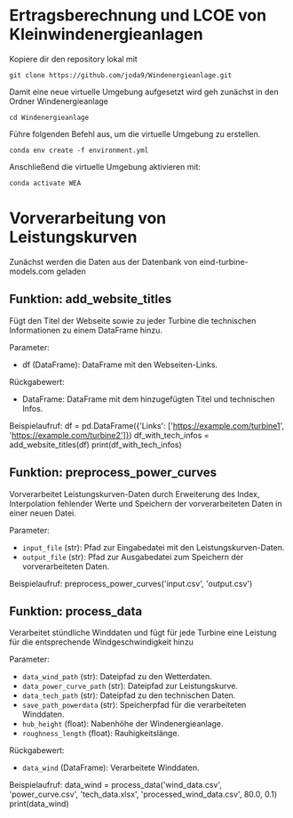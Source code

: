 # Ertragsberechnung und LCOE von Kleinwindenergieanlagen

Kopiere dir den repository lokal mit

`git clone https://github.com/joda9/Windenergieanlage.git`

Damit eine neue virtuelle Umgebung aufgesetzt wird geh zunächst in den Ordner Windenergieanlage

`cd Windenergieanlage`

Führe folgenden Befehl aus, um die virtuelle Umgebung zu erstellen.

`conda env create -f environment.yml`

Anschließend die virtuelle Umgebung aktivieren mit:

`conda activate WEA`

# Vorverarbeitung von Leistungskurven

Zunächst werden die Daten aus der Datenbank von eind-turbine-models.com geladen


## Funktion: add_website_titles

Fügt den Titel der Webseite sowie zu jeder Turbine die technischen Informationen zu einem DataFrame hinzu.

Parameter:
- df (DataFrame): DataFrame mit den Webseiten-Links.

Rückgabewert:
- DataFrame: DataFrame mit dem hinzugefügten Titel und technischen Infos.

Beispielaufruf:
df = pd.DataFrame({'Links': ['https://example.com/turbine1', 'https://example.com/turbine2']})
df_with_tech_infos = add_website_titles(df)
print(df_with_tech_infos)


## Funktion: preprocess_power_curves

Vorverarbeitet Leistungskurven-Daten durch Erweiterung des Index, Interpolation fehlender Werte und Speichern der vorverarbeiteten Daten in einer neuen Datei.

Parameter:
- `input_file` (str): Pfad zur Eingabedatei mit den Leistungskurven-Daten.
- `output_file` (str): Pfad zur Ausgabedatei zum Speichern der vorverarbeiteten Daten.

Beispielaufruf:
preprocess_power_curves('input.csv', 'output.csv')

## Funktion: process_data

Verarbeitet stündliche Winddaten und fügt für jede Turbine eine Leistung für die entsprechende Windgeschwindigkeit hinzu

Parameter:
- `data_wind_path` (str): Dateipfad zu den Wetterdaten.
- `data_power_curve_path` (str): Dateipfad zur Leistungskurve.
- `data_tech_path` (str): Dateipfad zu den technischen Daten.
- `save_path_powerdata` (str): Speicherpfad für die verarbeiteten Winddaten.
- `hub_height` (float): Nabenhöhe der Windenergieanlage.
- `roughness_length` (float): Rauhigkeitslänge.

Rückgabewert:
- `data_wind` (DataFrame): Verarbeitete Winddaten.

Beispielaufruf:
data_wind = process_data('wind_data.csv', 'power_curve.csv', 'tech_data.xlsx', 'processed_wind_data.csv', 80.0, 0.1)
print(data_wind)
